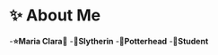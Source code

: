 # :sparkles: About Me


-**:star:Maria Clara:crescent_moon:**
-**:snake:Slytherin**
-**:mage:Potterhead**
-**:book:Student**



<!---
mariaclara1202/mariaclara1202 is a ✨ special ✨ repository because its `README.md` (this file) appears on your GitHub profile.
You can click the Preview link to take a look at your changes.
--->
